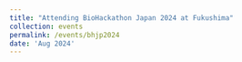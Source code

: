 ```yaml
---
title: "Attending BioHackathon Japan 2024 at Fukushima"
collection: events
permalink: /events/bhjp2024
date: 'Aug 2024'
---
```

